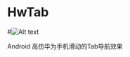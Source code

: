 # HwTab

#![Alt text](http://blog.csdn.net/csm_qz/article/details/51044296)

Android 高仿华为手机滑动的Tab导航效果
